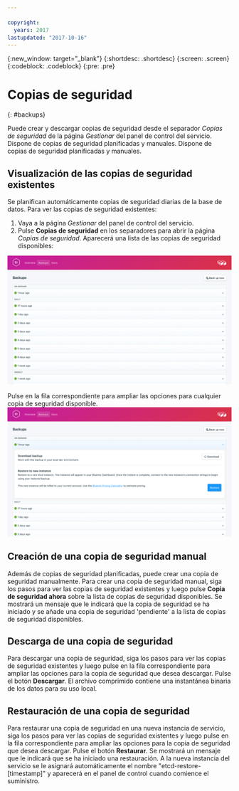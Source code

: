 ```yaml
---

copyright:
  years: 2017
lastupdated: "2017-10-16"
---
```


{:new_window: target="_blank"}
{:shortdesc: .shortdesc}
{:screen: .screen}
{:codeblock: .codeblock}
{:pre: .pre}

# Copias de seguridad
{: #backups}

Puede crear y descargar copias de seguridad desde el separador _Copias de seguridad_ de la página *Gestionar* del panel de control del servicio. Dispone de copias de seguridad planificadas y manuales. Dispone de copias de seguridad planificadas y manuales.

## Visualización de las copias de seguridad existentes

Se planifican automáticamente copias de seguridad diarias de la base de datos. Para ver las copias de seguridad existentes:

1. Vaya a la página _Gestionar_ del panel de control del servicio.
2. Pulse **Copias de seguridad** en los separadores para abrir la página _Copias de seguridad_. Aparecerá una lista de las copias de seguridad disponibles:

  ![Copias de seguridad disponibles](./images/etcd-backups-show.png "Una lista de copias de seguridad disponibles.")

Pulse en la fila correspondiente para ampliar las opciones para cualquier copia de seguridad disponible.![Opciones de copia de seguridad](./images/etcd-backups-options.png "Opciones para una copia de seguridad.") 

## Creación de una copia de seguridad manual

Además de copias de seguridad planificadas, puede crear una copia de seguridad manualmente. Para crear una copia de seguridad manual, siga los pasos para ver las copias de seguridad existentes y luego pulse **Copia de seguridad ahora** sobre la lista de copias de seguridad disponibles. Se mostrará un mensaje que le indicará que la copia de seguridad se ha iniciado y se añade una copia de seguridad 'pendiente' a la lista de copias de seguridad disponibles.

## Descarga de una copia de seguridad

Para descargar una copia de seguridad, siga los pasos para ver las copias de seguridad existentes y luego pulse en la fila correspondiente para ampliar las opciones para la copia de seguridad que desea descargar. Pulse el botón **Descargar**. El archivo comprimido contiene una instantánea binaria de los datos para su uso local.

## Restauración de una copia de seguridad
Para restaurar una copia de seguridad en una nueva instancia de servicio, siga los pasos para ver las copias de seguridad existentes y luego pulse en la fila correspondiente para ampliar las opciones para la copia de seguridad que desea descargar. Pulse el botón **Restaurar**. Se mostrará un mensaje que le indicará que se ha iniciado una restauración. A la nueva instancia del servicio se le asignará automáticamente el nombre "etcd-restore-[timestamp]" y aparecerá en el panel de control cuando comience el suministro.

